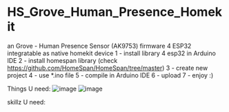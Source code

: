 # HS_Grove_Human_Presence_Homekit
an Grove - Human Presence Sensor (AK9753) firmware 4 ESP32 integratable as native homekit device 
1 - install library 4 esp32 in Arduino IDE
2 - install homespan library  (check https://github.com/HomeSpan/HomeSpan/tree/master)
3 - create new project
4 - use *.ino file 
5 - compile in Arduino IDE
6 - upload 
7 - enjoy :)

Things U need:
![image](https://github.com/user-attachments/assets/dc2ba74b-4c60-4045-bfd1-547f7c2d8451)
![image](https://github.com/user-attachments/assets/86857520-49ee-45a6-8eb0-9c90fe22da1e)


skillz U need:
